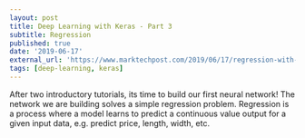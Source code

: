 ```yaml
---
layout: post
title: Deep Learning with Keras - Part 3
subtitle: Regression
published: true
date: '2019-06-17'
external_url: 'https://www.marktechpost.com/2019/06/17/regression-with-keras-deep-learning-with-keras-part-3/'
tags: [deep-learning, keras]
---
```

After two introductory tutorials, its time to build our first neural network! The network we are building solves a simple regression problem. Regression is a process where a model learns to predict a continuous value output for a given input data, e.g. predict price, length, width, etc.
